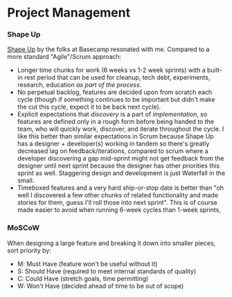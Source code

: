 # Project Management

### Shape Up

[Shape Up](https://basecamp.com/shapeup) by the folks at Basecamp resonated with me. Compared to a more standard "Agile"/Scrum approach:

- Longer time chunks for work (6 weeks vs 1-2 week sprints) with a built-in rest period that can be used for cleanup, tech debt, experiments, research, education _as part of the process_.
- No perpetual backlog, features are decided upon from scratch each cycle (though if something continues to be important but didn't make the cut this cycle, expect it to be back next cycle).
- Explicit expectations that _discovery_ is a part of _implementation_, so features are defined only in a rough form before being handed to the team, who will quickly work, discover, and iterate throughout the cycle. I like this better than similar expectations in Scrum because Shape Up has a designer + developer(s) working in tandem so there's greatly decreased lag on feedback/iterations, compared to scrum where a developer discovering a gap mid-sprint might not get feedback from the designer until next sprint because the designer has other priorities this sprint as well. Staggering design and development is just Waterfall in the small.
- Timeboxed features and a very hard ship-or-stop date is better than "oh well I discovered a few other chunks of related functionality and made stories for them, guess I'll roll those into next sprint". This is of course made easier to avoid when running 6-week cycles than 1-week sprints, 

### MoSCoW

When designing a large feature and breaking it down into smaller pieces, sort priority by:

- M: Must Have (feature won't be useful without it)
- S: Should Have (required to meet internal standards of quality)
- C: Could Have (stretch goals, time permitting)
- W: Won't Have (decided ahead of time to be out of scope)
